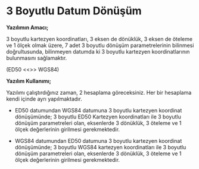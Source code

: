 # 3 Boyutlu Datum Dönüşüm

**Yazılımın Amacı;**

3 boyutlu kartezyen koordinatları, 3 eksen de dönüklük, 3 eksen de öteleme ve 1 ölçek olmak üzere, 7 adet 3 boyutlu dönüşüm parametrelerinin bilinmesi doğrultusunda, bilinmeyen datumda ki 3 boyutlu kartezyen koordinatlarının bulunmasını sağlamaktır.

(ED50 <<>> WGS84)

**Yazılım Kullanımı;**

Yazılımı çalıştırdığınız zaman, 2 hesaplama göreceksiniz. Her bir hesaplama kendi içinde ayrı yapılmaktadır.

+ ED50 datumundan WGS84 datumuna 3 boyutlu kartezyen koordinat dönüşümünde; 3 boyutlu ED50 Kartezyen koordinatları ile 3 boyutlu dönüşüm parametreleri olan, eksenlerde 3 dönüklük,  3 öteleme ve 1 ölçek değerlerinin girilmesi gerekmektedir.

+ WGS84 datumundan  ED50 datumuna 3 boyutlu kartezyen koordinat dönüşümünde; 3 boyutlu WGS84 kartezyen koordinatları ile 3 boyutlu dönüşüm parametreleri olan, eksenlerde 3  dönüklük, 3 öteleme ve 1 ölçek değerlerinin girilmesi gerekmektedir.
